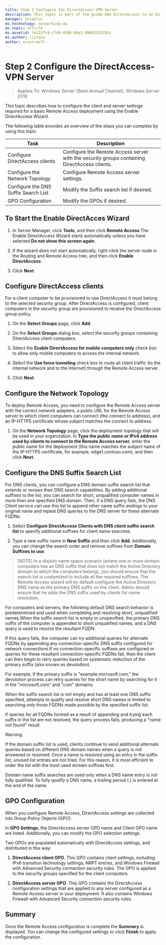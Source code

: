 ```yaml
---
title: Step 2 Configure the DirectAccess-VPN Server
description: This topic is part of the guide Add DirectAccess to an Existing Remote Access (VPN) Deployment for Windows Server 2016
manager: brianlic
ms.technology: networking-da
ms.topic: article
ms.assetid: fe221fc9-c7d9-4508-b8a1-000d2515283c
ms.author: lizross
author: eross-msft
---
```

#  Step 2 Configure the DirectAccess-VPN Server

>Applies To: Windows Server (Semi-Annual Channel), Windows Server 2016

This topic describes how to configure the client and server settings required for a basic Remote Access deployment using the Enable DirectAccess Wizard.

The following table provides an overview of the steps you can complete by using this topic.

|Task       |Description|
|-----------|-----------|
|Configure DirectAccess clients|Configure the Remote Access server with the security groups containing DirectAccess clients.|
|Configure the Network Topology|Configure Remote Access server settings.|
|Configure the DNS Suffix Search List|Modify the Suffix search list if desired.|
|GPO Configuration|Modify the GPOs if desired.|

## To Start the Enable DirectAcces Wizard

1. In Server Manager, click **Tools**, and then click **Remote Access**.The Enable DirectAccess Wizard starts automatically unless you have selected **Do not show this screen again**.

2. If the wizard does not start automatically, right-click the server node in the Routing and Remote Access tree, and then click **Enable DirectAccess**.

3. Click **Next**.

## Configure DirectAccess clients

For a client computer to be provisioned to use DirectAccess it must belong to the selected security group. After DirectAccess is configured, client computers in the security group are provisioned to receive the DirectAccess group policy.

1. On the **Select Groups** page, click **Add**.

2. On the **Select Groups** dialog box, select the security groups containing DirectAccess client computers.

3. Select the **Enable DirectAccess for mobile computers only** check box to allow only mobile computers to access the internal network.

4. Select the **Use force tunneling** check box to route all client traffic (to the internal network and to the Internet) through the Remote Access server.

5. Click **Next**.

## Configure the Network Topology

To deploy Remote Access, you need to configure the Remote Access server with the correct network adapters, a public URL for the Remote Access server to which client computers can connect (the connect to address), and an IP-HTTPS certificate whose subject matches the connect to address.

1. On the **Network Topology** page, click the deployment topology that will be used in your organization. In **Type the public name or IPv4 address used by clients to connect to the Remote Access server**, enter the public name for the deployment (this name matches the subject name of the IP-HTTPS certificate, for example, edge1.contoso.com), and then click **Next**.

## Configure the DNS Suffix Search List

For DNS clients, you can configure a DNS domain suffix search list that extends or revises their DNS search capabilities. By adding additional suffixes to the list, you can search for short, unqualified computer names in more than one specified DNS domain. Then, if a DNS query fails, the DNS Client service can use this list to append other name suffix endings to your original name and repeat DNS queries to the DNS server for these alternate FQDNs.

1. Select **Configure DirectAccess Clients with DNS client suffix search list** to specify additional suffixes for client name searches.

2. Type a new suffix name in **New Suffix** and then click **Add**. Additionally, you can change the search order and remove suffixes from **Domain Suffixes to use**.

>[NOTE]
>In a disjoint name space scenario \(where one or more domain computers has an DNS suffix that does not match the Active Directory domain to which the computers belong\), you should ensure that the search list is customized to include all the required suffixes. The Remote Access wizard will by default configure the Active Directory DNS name as the primary DNS suffix on the client. Admin should ensure that he adds the DNS suffix used by clients for name resolution.

For computers and servers, the following default DNS search behavior is predetermined and used when completing and resolving short, unqualified names.When the suffix search list is empty or unspecified, the primary DNS suffix of the computer is appended to short unqualified names, and a DNS query is used to resolve the resultant FQDN.

If this query fails, the computer can try additional queries for alternate FQDNs by appending any connection-specific DNS suffix configured for network connections.If no connection-specific suffixes are configured or queries for these resultant connection-specific FQDNs fail, then the client can then begin to retry queries based on systematic reduction of the primary suffix (also known as devolution).

For example, if the primary suffix is "example.microsoft.com," the devolution process can retry queries for the short name by searching for it in the "microsoft.com" and "com" domains.

When the suffix search list is not empty and has at least one DNS suffix specified, attempts to qualify and resolve short DNS names is limited to searching only those FQDNs made possible by the specified suffix list.

If queries for all FQDNs formed as a result of appending and trying each suffix in the list are not resolved, the query process fails, producing a "name not found" result.

> [!WARNING]
> If the domain suffix list is used, clients continue to send additional alternate queries based on different DNS domain names when a query is not answered or resolved. Once a name is resolved using an entry in the suffix list, unused list entries are not tried. For this reason, it is most efficient to order the list with the most used domain suffixes first.
>
> Domain name suffix searches are used only when a DNS name entry is not fully qualified. To fully qualify a DNS name, a trailing period (.) is entered at the end of the name.

## GPO Configuration

When you configure Remote Access, DirectAccess settings are collected into Group Policy Objects (GPO).

In **GPO Settings**, the DirectAccess server GPO name and Client GPO name are listed. Additionally, you can modify the GPO selection settings.

Two GPOs are populated automatically with DirectAccess settings, and distributed in this way:

1. **DirectAccess client GPO**. This GPO contains client settings, including IPv6 transition technology settings, NRPT entries, and Windows Firewall with Advanced Security connection security rules. The GPO is applied to the security groups specified for the client computers.

2. **DirectAccess server GPO**. This GPO contains the DirectAccess configuration settings that are applied to any server configured as a Remote Access server in your deployment. It also contains Windows Firewall with Advanced Security connection security rules.

## Summary

Once the Remote Access configuration is complete the **Summary** is displayed. You can change the configured settings or click **Finish** to apply the configuration.
